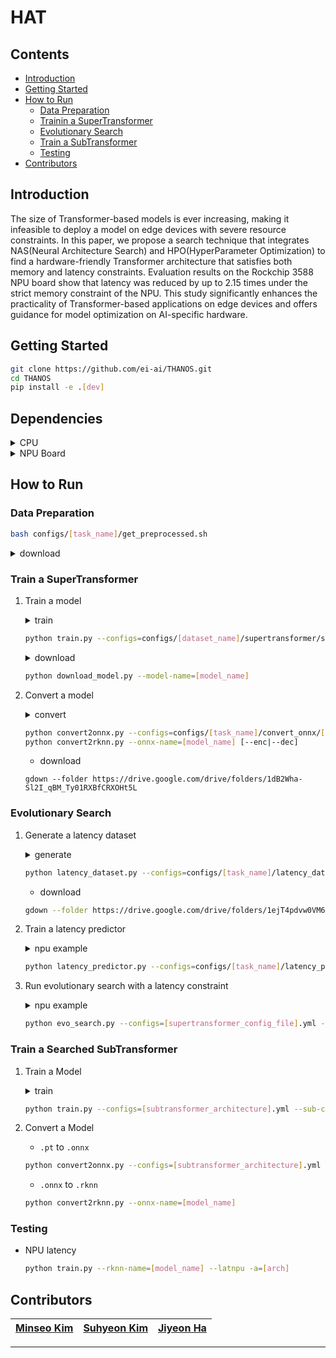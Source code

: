 
# HAT

## Contents
* [Introduction](#introduction)
* [Getting Started](#getting-started)
* [How to Run](#how-to-run)  
  * [Data Preparation](#data-preparation)  
  * [Trainin a SuperTransformer](#train-a-supertransformer)  
  * [Evolutionary Search](#evolutionary-search)
  * [Train a SubTransformer](#train-a-supertransformer)
  * [Testing](#testing)  
* [Contributors](#contributors)

## Introduction
  The size of Transformer-based models is ever increasing, making it infeasible to deploy a model on edge devices with severe resource constraints. In this paper, we propose a search technique that integrates NAS(Neural Architecture Search) and HPO(HyperParameter Optimization) to find a hardware-friendly Transformer architecture that satisfies both memory and latency constraints. Evaluation results on the Rockchip 3588 NPU board show that latency was reduced by up to 2.15 times under the strict memory constraint of the NPU. This study significantly enhances the practicality of Transformer-based applications on edge devices and offers guidance for model optimization on AI-specific hardware.
## Getting Started
```sh
git clone https://github.com/ei-ai/THANOS.git
cd THANOS
pip install -e .[dev]
```

## Dependencies
<details>
<summary> CPU </summary>

* OS: Ubuntu 22.04 LTS (aarch64)
* Python = 3.9.21
</details>

<details>
<summary> NPU Board </summary>

* OS: Debian (Radxa Rock 5B image)
* Python = 3.9.21
</details>


## How to Run
### Data Preparation
```sh
bash configs/[task_name]/get_preprocessed.sh
```
<details>
<summary>download</summary>

```sh
bash configs/wmt14.en-de/get_preprocessed.sh
bash configs/wmt14.en-fr/get_preprocessed.sh
bash configs/wmt19.en-de/get_preprocessed.sh
bash configs/iwslt14.de-en/get_preprocessed.sh
```
</details>


### Train a SuperTransformer
1. Train a model
    <details>
    <summary>train</summary>

        ```sh
        python train.py --configs=configs/wmt14.en-de/supertransformer/space0.yml
        python train.py --configs=configs/wmt14.en-fr/supertransformer/space0.yml
        python train.py --configs=configs/wmt19.en-de/supertransformer/space0.yml
        python train.py --configs=configs/iwslt14.de-en/supertransformer/space1.yml
        ```
    </details>

    ```sh
    python train.py --configs=configs/[dataset_name]/supertransformer/space0.yml
    ```

    <details>
    <summary>download</summary>

        ```sh
        python download_model.py --model-name=HAT_wmt14ende_super_space0
        python download_model.py --model-name=HAT_wmt14enfr_super_space0
        python download_model.py --model-name=HAT_wmt19ende_super_space0
        python download_model.py --model-name=HAT_iwslt14deen_super_space1
        ```
    </details>

    ```sh
    python download_model.py --model-name=[model_name]
    ```


2. Convert a model    
    <details>
    <summary>convert</summary>
    
    * `.pt` to `.onnx`
    ```sh
    python convert2onnx.py --configs=configs/wmt14.en-de/convert_onnx/super.yml
    python convert2onnx.py --configs=configs/wmt14.en-fr/convert_onnx/super.yml
    python convert2onnx.py --configs=configs/wmt19.en-de/convert_onnx/super.yml
    python convert2onnx.py --configs=configs/iwslt14.de-en/convert_onnx/super.yml
    python convert2onnx.py --configs=configs/wmt14.en-de/convert_onnx/super.yml   --enc
    python convert2onnx.py --configs=configs/wmt14.en-fr/convert_onnx/super.yml   --enc
    python convert2onnx.py --configs=configs/wmt19.en-de/convert_onnx/super.yml   --enc
    python convert2onnx.py --configs=configs/iwslt14.de-en/convert_onnx/super.yml   --enc
    python convert2onnx.py --configs=configs/wmt14.en-de/convert_onnx/super.yml   --dec
    python convert2onnx.py --configs=configs/wmt14.en-fr/convert_onnx/super.yml   --dec
    python convert2onnx.py --configs=configs/wmt19.en-de/convert_onnx/super.yml   --dec
    python convert2onnx.py --configs=configs/iwslt14.de-en/convert_onnx/super.yml   --dec
    ```

    * `.onnx` to `.rknn`
    ```sh
    python convert2rknn.py --onnx-name=wmt14_en_de
    python convert2rknn.py --onnx-name=wmt14_en_fr
    python convert2rknn.py --onnx-name=wmt19_en_de
    python convert2rknn.py --onnx-name=iwslt14_de_en
    python convert2rknn.py --onnx-name=wmt14_en_de   --enc
    python convert2rknn.py --onnx-name=wmt14_en_fr   --enc
    python convert2rknn.py --onnx-name=wmt19_en_de   --enc
    python convert2rknn.py --onnx-name=iwslt14_de_en   --enc
    python convert2rknn.py --onnx-name=wmt14_en_de   --dec
    python convert2rknn.py --onnx-name=wmt14_en_fr   --dec
    python convert2rknn.py --onnx-name=wmt19_en_de   --dec
    python convert2rknn.py --onnx-name=iwslt14_de_en   --dec
    ```
    </details>

    ```sh
    python convert2onnx.py --configs=configs/[task_name]/convert_onnx/[search_space].yml [--enc|--dec]
    python convert2rknn.py --onnx-name=[model_name] [--enc|--dec]
    ```

    * download
    ```
    gdown --folder https://drive.google.com/drive/folders/1dB2Wha-Sl2I_qBM_Ty01RXBfCRXOHt5L
    ```



### Evolutionary Search  
1.  Generate a latency dataset
    <details>
    <summary>generate</summary>

    ```sh
    python latency_dataset.py --latnpu --configs=configs/iwslt14.de-en/latency_dataset/npu.yml
    python latency_dataset.py --latnpu --configs=configs/wmt14.en-de/latency_dataset/npu.yml
    python latency_dataset.py --latnpu --configs=configs/wmt14.en-fr/latency_dataset/npu.yml
    python latency_dataset.py --latnpu --configs=configs/wmt19.en-de/latency_dataset/npu.yml
    ```
    </details>

    ```sh
    python latency_dataset.py --configs=configs/[task_name]/latency_dataset/[hardware_name].yml
    ```

    * download
    ```sh
    gdown --folder https://drive.google.com/drive/folders/1ejT4pdvw0VM6Y0XICrnQ-iWwYaOLjxRp
    ```
2. Train a latency predictor
    <details>
    <summary>npu example</summary>

    ```sh
    python latency_predictor.py --configs=configs/iwslt14.de-en/latency_predictor/npu.yml
    python latency_predictor.py --configs=configs/wmt14.en-de/latency_predictor/npu.yml
    python latency_predictor.py --configs=configs/wmt14.en-fr/latency_predictor/npu.yml
    python latency_predictor.py --configs=configs/wmt19.en-de/latency_predictor/npu.yml
    ```
    </details>

    ```sh
    python latency_predictor.py --configs=configs/[task_name]/latency_predictor/[hardware_name].yml
    ```
    
3. Run evolutionary search with a latency constraint  
    <details>
    <summary>npu example</summary>

    ```sh
    python evo_search.py --configs=configs/wmt14.en-de/supertransformer/space0.yml --evo-configs=configs/wmt14.en-de/evo_search/wmt14ende_npu.yml
    python evo_search.py --configs=configs/wmt14.en-fr/supertransformer/space0.yml --evo-configs=configs/wmt14.en-fr/evo_search/wmt14enfr_npu.yml
    python evo_search.py --configs=configs/wmt19.en-de/supertransformer/space0.yml --evo-configs=configs/wmt19.en-de/evo_search/wmt19ende_npu.yml
    python evo_search.py --configs=configs/iwslt14.de-en/supertransformer/space1.yml --evo-configs=configs/iwslt14.de-en/evo_search/iwslt14deen_npu.yml
    ```
    </details>

    ```sh
    python evo_search.py --configs=[supertransformer_config_file].yml --evo-configs=[evo_settings].yml
    ```



### Train a Searched SubTransformer
1. Train a Model
    <details>
    <summary>train</summary>
    
    * original
    ```sh
    python ./train.py --configs=configs/iwslt14.de-en/subtransformer/iwslt14deen_npu@200ms.yml \
    --sub-configs=configs/iwslt14.de-en/subtransformer/common.yml 
    python ./train.py --configs=configs/wmt14.en-de/subtransformer/wmt14ende_npu@200ms.yml \
    --sub-configs=configs/wmt14.en-de/subtransformer/common.yml 
    python ./train.py --configs=configs/wmt14.en-fr/subtransformer/wmt14enfr_npu@200ms.yml \
    --sub-configs=configs/wmt19.en-de/subtransformer/common.yml 
    python ./train.py --configs=configs/wmt19.en-de/subtransformer/wmt19ende_npu@200ms.yml \
    --sub-configs=configs/wmt19.en-de/subtransformer/common.yml 
    ```

    * test(qkv=64)
    ```sh
    python ./train.py --configs=configs/iwslt14.de-en/subtransformer/iwslt14deen_npu_test0@200ms.yml \
    --sub-configs=configs/iwslt14.de-en/subtransformer/common64.yml 
    python ./train.py --configs=configs/wmt14.en-de/subtransformer/wmt14ende_npu_test0@200ms.yml \
    --sub-configs=configs/wmt14.en-de/subtransformer/common64.yml 
    python ./train.py --configs=configs/wmt14.en-fr/subtransformer/wmt14enfr_npu_test0@200ms.yml \
    --sub-configs=configs/wmt19.en-de/subtransformer/common64.yml 
    python ./train.py --configs=configs/wmt19.en-de/subtransformer/wmt19ende_npu_test0@200ms.yml \
    --sub-configs=configs/wmt19.en-de/subtransformer/common64.yml 
    ```
    </details>

    ```sh
    python train.py --configs=[subtransformer_architecture].yml --sub-configs=configs/[task_name]/subtransformer/common[qkv_size].yml
    ```
2. Convert a Model
    * `.pt` to `.onnx`
    ```sh
    python convert2onnx.py --configs=[subtransformer_architecture].yml --sub-configs==configs/[task_name]/convert_onnx/common[qkv_size].yml
    ```

    * `.onnx` to `.rknn`
    ```sh
    python convert2rknn.py --onnx-name=[model_name]
    ```


### Testing
* NPU latency
    ```sh
    python train.py --rknn-name=[model_name] --latnpu -a=[arch]
    ```

## Contributors
|[Minseo Kim](https://github.com/440g)|[Suhyeon Kim](https://github.com/holyB2)|[Jiyeon Ha](https://github.com/lina4544)|
|:---:|:---:|:---:|
---